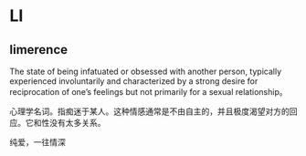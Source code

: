 # LI

## limerence

The state of being infatuated or obsessed with another person, typically experienced involuntarily and characterized by a strong desire for reciprocation of one’s feelings but not primarily for a sexual relationship。

心理学名词。指痴迷于某人。这种情感通常是不由自主的，并且极度渴望对方的回应。它和性没有太多关系。

纯爱，一往情深

